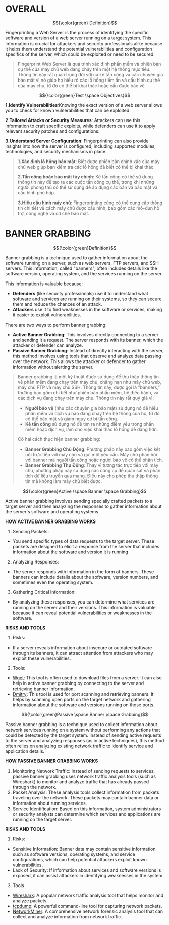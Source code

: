 # OVERALL #

$${\color{green} Definition}$$	

Fingerprinting a Web Server is the process of identifying the specific software and version of a web server running on a target system. This information is crucial for attackers and security professionals alike because it helps them understand the potential vulnerabilities and configuration specifics of the server, which could be exploited or need to be secured.

>Fingerprint Web Server là quá trình xác định phần mềm và phiên bản cụ thể của máy chủ web đang chạy trên một hệ thống mục tiêu. Thông tin này rất quan trọng đối với cả kẻ tấn công và các chuyên gia bảo mật vì nó giúp họ hiểu rõ các lỗ hổng tiềm ẩn và cấu hình cụ thể của máy chủ, từ đó có thể bị khai thác hoặc cần được bảo vệ

$${\color{green}Test \space Objectives}$$

**1.Identify Vulnerabilities**:Knowing the exact version of a web server allows you to check for known vulnerabilities that can be exploited.

**2.Tailored Attacks or Security Measures**: Attackers can use this information to craft specific exploits, while defenders can use it to apply relevant security patches and configurations.

**3.Understand Server Configuration**: Fingerprinting can also provide insights into how the server is configured, including supported modules, technologies, and security mechanisms in place.

>**1.Xác định lỗ hổng bảo mật**: Biết được phiên bản chính xác của máy chủ web giúp bạn kiểm tra các lỗ hổng đã biết có thể bị khai thác.
>
>**2.Tấn công hoặc bảo mật tùy chỉnh**: Kẻ tấn công có thể sử dụng thông tin này để tạo ra các cuộc tấn công cụ thể, trong khi những người phòng thủ có thể sử dụng để áp dụng các bản vá bảo mật và cấu hình phù hợp.
>
>**3.Hiểu cấu hình máy chủ**:  Fingerprinting cũng có thể cung cấp thông tin chi tiết về cách máy chủ được cấu hình, bao gồm các mô-đun hỗ trợ, công nghệ và cơ chế bảo mật.

# BANNER GRABBING #

$${\color{green}Definition}$$

Banner grabbing is a technique used to gather information about the software running on a server, such as web servers, FTP servers, and SSH servers. This information, called "banners", often includes details like the software version, operating system, and the services running on the server.

This information is valuable because:
- **Defenders** (like security professionals) use it to understand what software and services are running on their systems, so they can secure them and reduce the chances of an attack.
- **Attackers** use it to find weaknesses in the software or services, making it easier to exploit vulnerabilities.
  
There are two ways to perform banner grabbing:
- **Active Banner Grabbing**: This involves directly connecting to a server and sending it a request. The server responds with its banner, which the attacker or defender can analyze.
- **Passive Banner Grabbing**: Instead of directly interacting with the server, this method involves using tools that observe and analyze data passing over the network. This allows the attacker or defender to gather information without alerting the server.

>Banner grabbing là một kỹ thuật được sử dụng để thu thập thông tin về phần mềm đang chạy trên máy chủ, chẳng hạn như máy chủ web, máy chủ FTP và máy chủ SSH. Thông tin này, được gọi là "banners," thường bao gồm chi tiết như phiên bản phần mềm, hệ điều hành, và các dịch vụ đang chạy trên máy chủ.
>Thông tin này rất quý giá vì:
>- **Người bảo vệ** (như các chuyên gia bảo mật) sử dụng nó để hiểu phần mềm và dịch vụ nào đang chạy trên hệ thống của họ, từ đó có thể bảo mật và giảm nguy cơ bị tấn công.
>- **Kẻ tấn công** sử dụng nó để tìm ra những điểm yếu trong phần mềm hoặc dịch vụ, làm cho việc khai thác lỗ hổng dễ dàng hơn.
>  
>Có hai cách thực hiện banner grabbing:
>- **Banner Grabbing Chủ Động**: Phương pháp này bao gồm việc kết nối trực tiếp với máy chủ và gửi một yêu cầu. Máy chủ phản hồi với banner mà người tấn công hoặc người bảo vệ có thể phân tích.
>- **Banner Grabbing Thụ Động**: Thay vì tương tác trực tiếp với máy chủ, phương pháp này sử dụng các công cụ để quan sát và phân tích dữ liệu truyền qua mạng. Điều này cho phép thu thập thông tin mà không làm máy chủ biết được.

$${\color{green}Active \space Banner \space Grabbing}$$

Active banner grabbing involves sending specially crafted packets to a target server and then analyzing the responses to gather information about the server's software and operating systems

**HOW ACTIVE BANNER GRABBING WORKS**

1. Sending Packets:
- You send specific types of data requests to the target server. These packets are designed to elicit a response from the server that includes information about the software and version it is running
2. Analyzing Responses:
- The server responds with information in the form of banners. These banners can include details about the software, version numbers, and sometimes even the operating system.
3. Gathering Critical Information:
- By analyzing these responses, you can determine what services are running on the server and their versions. This information is valuable because it can reveal potential vulnerabilities or weaknesses in the software.

**RISKS AND TOOLS**

1. Risks:
- If a server reveals information about insecure or outdated software through its banners, it can attract attention from attackers who may exploit these vulnerabilities.
2. Tools:
- [Wget](https://www.gnu.org/software/wget/): This tool is often used to download files from a server. It can also help in active banner grabbing by connecting to the server and retrieving banner information.
- [Dmitry](https://github.com/jaygreig86/dmitry/): This tool is used for port scanning and retrieving banners. It helps by scanning open ports on the target network and gathering information about the software and versions running on those ports.

$${\color{green}Passive \space Banner \space Grabbing}$$

Passive banner grabbing is a technique used to collect information about network services running on a system without performing any actions that could be detected by the target system. Instead of sending active requests to the server and analyzing responses (as in active techniques), this method often relies on analyzing existing network traffic to identify service and application details.

**HOW PASSIVE BANNER GRABBING WORKS**

1. Monitoring Network Traffic: Instead of sending requests to services, passive banner grabbing uses network traffic analysis tools (such as Wireshark) to monitor and analyze traffic that has already passed through the network.
2. Packet Analysis: These analysis tools collect information from packets traveling over the network. These packets may contain banner data or information about running services.
3. Service Identification: Based on this information, system administrators or security analysts can determine which services and applications are running on the target server.

**RISKS AND TOOLS**

1. Risks:
- Sensitive Information: Banner data may contain sensitive information such as software versions, operating systems, and service configurations, which can help potential attackers exploit known vulnerabilities.
- Lack of Security: If information about services and software versions is exposed, it can assist attackers in identifying weaknesses in the system.
3. Tools
- [Wireshark](https://www.wireshark.org/): A popular network traffic analysis tool that helps monitor and analyze packets.
- [tcpdump](https://www.tcpdump.org/): A powerful command-line tool for capturing network packets.
- [NetworkMiner](https://www.netresec.com/?page=NetworkMiner): A comprehensive network forensic analysis tool that can collect and analyze information from network traffic.
